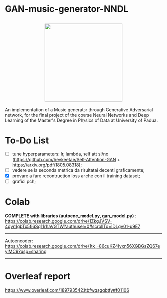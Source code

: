 # GAN-music-generator-NNDL


<h2 align="center">
  <img src="https://i.giphy.com/media/v1.Y2lkPTc5MGI3NjExdXYyeGl3MzR3aWJydjk4N3dhbXU4anViaXFvOTh4ODlxYjA1aHJ1eSZlcD12MV9pbnRlcm5hbF9naWZfYnlfaWQmY3Q9Zw/tqfS3mgQU28ko/giphy.gif", width="250">
</h2>


An implementation of a Music generator through Generative Adversarial network, for the final project of the course Neural Networks and Deep Learning of the Master's Degree in Physics of Data at University of Padua.    

# To-Do List
- [ ] tune hyperparameters: lr, lambda, self att si/no (https://github.com/heykeetae/Self-Attention-GAN + https://arxiv.org/pdf/1805.08318);
- [ ] vedere se la seconda metrica da risultatai decenti graficamente;
- [x] provare a fare recontruction loss anche con il training dataset;
- [ ] grafici pch;

# Colab

**COMPLETE with libraries (autoenc_model.py, gan_model.py)** : https://colab.research.google.com/drive/1ZkgJVSV-4dyn1gbTx5fi6Sq11rhaVGTW?authuser=0#scrollTo=IDLgv01-u9E7

--- 

Autoencoder: https://colab.research.google.com/drive/1tk_-86cuKZ4Ivxn56XGBGsZQ67eylMC9?usp=sharing

---

# Overleaf report
https://www.overleaf.com/1897935423tbfwqsgqbtfy#f01106
